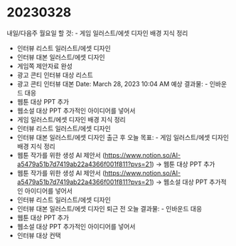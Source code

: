 # 20230328

내일/다음주 월요일 할 것: - 게임 일러스트/에셋 디자인 배경 지식 정리
- 인터뷰 리스트 일러스트/에셋 디자인
- 인터뷰 대본 일러스트/에셋 디자인 
- 게임쪽 제안자료 완성
- 광고 콘티 인터뷰 대상 리스트
- 광고 콘티 인터뷰 대본
Date: March 28, 2023 10:04 AM
예상 결과물: - 인바운드 대응
- 웹툰 대상 PPT 추가
- 웹소설 대상 PPT 추가적인 아이디어를 넣어서 
- 게임 일러스트/에셋 디자인 배경 지식 정리
- 인터뷰 리스트 일러스트/에셋 디자인
- 인터뷰 대본 일러스트/에셋 디자인 
출근 후 오늘 목표: - 게임 일러스트/에셋 디자인 배경 지식 정리
- 웹툰 작가를 위한 생성 AI 제안서 (https://www.notion.so/AI-a5479a51b7d7419ab22a4366f001f811?pvs=21) → 웹툰 대상 PPT 추가
- 웹툰 작가를 위한 생성 AI 제안서 (https://www.notion.so/AI-a5479a51b7d7419ab22a4366f001f811?pvs=21) → 웹소설 대상 PPT 추가적인 아이디어를 넣어서 
- 인터뷰 리스트 일러스트/에셋 디자인
- 인터뷰 대본 일러스트/에셋 디자인 
퇴근 전 오늘 결과물: - 인바운드 대응
- 웹툰 대상 PPT 추가
- 웹소설 대상 PPT 추가적인 아이디어를 넣어서 
- 인터뷰 대상 컨택